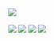 
![](http://github-profile-summary-cards.vercel.app/api/cards/profile-details?username=kitRinor&theme=react)
---
![](http://github-profile-summary-cards.vercel.app/api/cards/repos-per-language?username=kitRinor&theme=react)
![](http://github-profile-summary-cards.vercel.app/api/cards/most-commit-language?username=kitRinor&theme=react)
![](http://github-profile-summary-cards.vercel.app/api/cards/stats?username=kitRinor&theme=react)
![](http://github-profile-summary-cards.vercel.app/api/cards/productive-time?username=kitRinor&theme=react&utcOffset=8)
